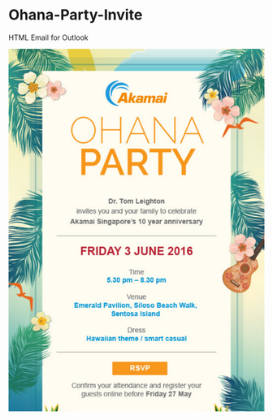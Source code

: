 ﻿# Ohana-Party-Invite
HTML Email for Outlook

![alt tag](https://github.com/gbjack/Ohana-Party-Invite/blob/master/images/preview.PNG)
